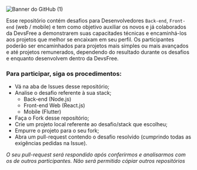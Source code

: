 ![Banner do GitHub (1)](https://user-images.githubusercontent.com/108367675/234111039-204631f7-0d4d-45ea-bd71-c173dd557ed1.png)

Esse repositório contém desafios para Desenvolvedores `Back-end`, `Front-end` (web / mobile) e tem como objetivo auxiliar os novos e já colaborados da DevsFree a demonstrarem suas capacitades técnicas e encaminhá-los aos projetos que melhor se encaixam em seu perfil. Os participantes poderão ser encaminhados para projetos mais simples ou mais avançados e até projetos remunerados, dependendo do resultado  durante os desafios e enquanto desenvolvem dentro da DevsFree.  
### Para participar, siga os procedimentos:
- Vá na aba de Issues desse repositório;
- Analise o desafio referente à sua stack;
  - Back-end (Node.js)
  - Front-end Web (React.js)
  - Mobile (Flutter)
- Faça o Fork desse reposítório;
- Crie um projeto local referente ao desafio/stack que escolheu; 
- Empurre o projeto para o seu fork;
- Abra um pull-request contendo o desafio resolvido (cumprindo todas as exigências pedidas na Issue).

_O seu pull-request será respondido após conferirmos e analisarmos com os de outros participantes. Não será permitido cópiar outros repositórios_
